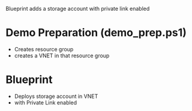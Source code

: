 Blueprint adds a storage account with private link enabled



# Demo Preparation (demo_prep.ps1)
- Creates resource group
- creates a VNET in that resource group



# Blueprint
- Deploys storage account in VNET
- with Private Link enabled